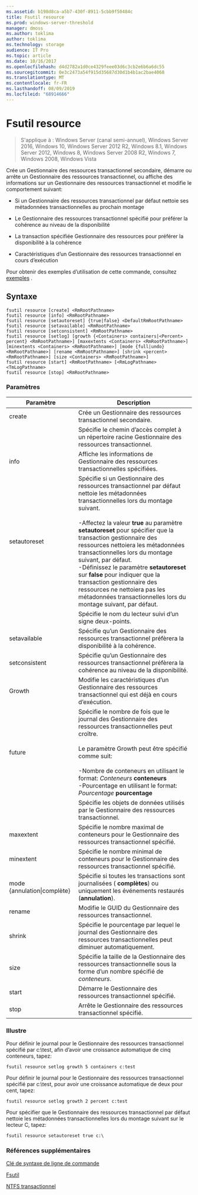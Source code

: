 ```yaml
---
ms.assetid: b198d8ca-a5b7-430f-8911-5cbb9f50484c
title: Fsutil resource
ms.prod: windows-server-threshold
manager: dmoss
ms.author: toklima
author: toklima
ms.technology: storage
audience: IT Pro
ms.topic: article
ms.date: 10/16/2017
ms.openlocfilehash: d4d2782a1d0ce4329feee03d6c3cb2e6b6a6dc55
ms.sourcegitcommit: 0e3c2473a54f915d35687d30d1b4b1ac2bae4068
ms.translationtype: MT
ms.contentlocale: fr-FR
ms.lasthandoff: 08/09/2019
ms.locfileid: "68914666"
---
```

# <a name="fsutil-resource"></a>Fsutil resource
>S'applique à : Windows Server (canal semi-annuel), Windows Server 2016, Windows 10, Windows Server 2012 R2, Windows 8.1, Windows Server 2012, Windows 8, Windows Server 2008 R2, Windows 7, Windows 2008, Windows Vista

Crée un Gestionnaire des ressources transactionnel secondaire, démarre ou arrête un Gestionnaire des ressources transactionnel, ou affiche des informations sur un Gestionnaire des ressources transactionnel et modifie le comportement suivant:

-   Si un Gestionnaire des ressources transactionnel par défaut nettoie ses métadonnées transactionnelles au prochain montage

-   Le Gestionnaire des ressources transactionnel spécifié pour préférer la cohérence au niveau de la disponibilité

-   La transaction spécifiée Gestionnaire des ressources pour préférer la disponibilité à la cohérence

-   Caractéristiques d’un Gestionnaire des ressources transactionnel en cours d’exécution

Pour obtenir des exemples d’utilisation de cette commande, consultez [exemples](#BKMK_examples) .

## <a name="syntax"></a>Syntaxe

```
fsutil resource [create] <RmRootPathname>
fsutil resource [info] <RmRootPathname>
fsutil resource [setautoreset] {true|false} <DefaultRmRootPathname>
fsutil resource [setavailable] <RmRootPathname>
fsutil resource [setconsistent] <RmRootPathname>
fsutil resource [setlog] [growth {<Containers> containers|<Percent> percent} <RmRootPathname>] [maxextents <Containers> <RmRootPathname>] [minextents <Containers> <RmRootPathname>] [mode {full|undo} <RmRootPathname>] [rename <RmRootPathname>] [shrink <percent> <RmRootPathname>] [size <Containers> <RmRootPathname>]
fsutil resource [start] <RmRootPathname> [<RmLogPathname> <TmLogPathname>
fsutil resource [stop] <RmRootPathname>
```

### <a name="parameters"></a>Paramètres

|        Paramètre        |                                                                                                                                                                                                                                        Description                                                                                                                                                                                                                                         |
|-------------------------|--------------------------------------------------------------------------------------------------------------------------------------------------------------------------------------------------------------------------------------------------------------------------------------------------------------------------------------------------------------------------------------------------------------------------------------------------------------------------------------------|
|         create          |                                                                                                                                                                                                                    Crée un Gestionnaire des ressources transactionnel secondaire.                                                                                                                                                                                                                     |
|    <RmRootPathname>     |                                                                                                                                                                                                        Spécifie le chemin d’accès complet à un répertoire racine Gestionnaire des ressources transactionnel.                                                                                                                                                                                                         |
|          info           |                                                                                                                                                                                                            Affiche les informations de Gestionnaire des ressources transactionnelles spécifiées.                                                                                                                                                                                                            |
|      setautoreset       | Spécifie si un Gestionnaire des ressources transactionnel par défaut nettoie les métadonnées transactionnelles lors du montage suivant.<br /><br />-Affectez la valeur **true** au paramètre **setautoreset** pour spécifier que la transaction gestionnaire des ressources nettoiera les métadonnées transactionnelles lors du montage suivant, par défaut.<br />-Définissez le paramètre **setautoreset** sur **false** pour indiquer que la transaction gestionnaire des ressources ne nettoiera pas les métadonnées transactionnelles lors du montage suivant, par défaut. |
| <DefaultRmRootPathname> |                                                                                                                                                                                                                       Spécifie le nom du lecteur suivi d’un signe deux-points.                                                                                                                                                                                                                        |
|      setavailable       |                                                                                                                                                                                                 Spécifie qu’un Gestionnaire des ressources transactionnel préfèrera la disponibilité à la cohérence.                                                                                                                                                                                                 |
|      setconsistent      |                                                                                                                                                                                                 Spécifie qu’un Gestionnaire des ressources transactionnel préfèrera la cohérence au niveau de la disponibilité.                                                                                                                                                                                                 |
|         Growth          |                                                                                                                                                                                                  Modifie les caractéristiques d’un Gestionnaire des ressources transactionnel qui est déjà en cours d’exécution.                                                                                                                                                                                                  |
|         future          |                                                                                                  Spécifie le nombre de fois que le journal des Gestionnaire des ressources transactionnelles peut croître.<br /><br />Le paramètre Growth peut être spécifié comme suit:<br /><br />-Nombre de conteneurs en utilisant le format: _Conteneurs_ **conteneurs**<br />-Pourcentage en utilisant le format: _Pourcentage_ **pourcentage**                                                                                                   |
|      <containers>       |                                                                                                                                                                                                      Spécifie les objets de données utilisés par le Gestionnaire des ressources transactionnel.                                                                                                                                                                                                       |
|        maxextent        |                                                                                                                                                                                                Spécifie le nombre maximal de conteneurs pour le Gestionnaire des ressources transactionnel spécifié.                                                                                                                                                                                                |
|        minextent        |                                                                                                                                                                                                Spécifie le nombre minimal de conteneurs pour le Gestionnaire des ressources transactionnel spécifié.                                                                                                                                                                                                |
|  mode {annulation&#124;complète}  |                                                                                                                                                                                        Spécifie si toutes les transactions sont journalisées ( **complètes**) ou uniquement les événements restaurés (**annulation**).                                                                                                                                                                                         |
|         rename          |                                                                                                                                                                                                                  Modifie le GUID du Gestionnaire des ressources transactionnel.                                                                                                                                                                                                                  |
|         shrink          |                                                                                                                                                                                              Spécifie le pourcentage par lequel le journal des Gestionnaire des ressources transactionnelles peut diminuer automatiquement.                                                                                                                                                                                              |
|          size           |                                                                                                                                                                                              Spécifie la taille de la Gestionnaire des ressources transactionnelle sous la forme d’un nombre spécifié de *conteneurs*.                                                                                                                                                                                               |
|          start          |                                                                                                                                                                                                                    Démarre le Gestionnaire des ressources transactionnel spécifié.                                                                                                                                                                                                                    |
|          stop           |                                                                                                                                                                                                                    Arrête le Gestionnaire des ressources transactionnel spécifié.                                                                                                                                                                                                                     |

### <a name="BKMK_examples"></a>Illustre
Pour définir le journal pour le Gestionnaire des ressources transactionnel spécifié par c:\test, afin d’avoir une croissance automatique de cinq conteneurs, tapez:

```
fsutil resource setlog growth 5 containers c:test
```

Pour définir le journal pour le Gestionnaire des ressources transactionnel spécifié par c:\test, pour avoir une croissance automatique de deux pour cent, tapez:

```
fsutil resource setlog growth 2 percent c:test
```

Pour spécifier que le Gestionnaire des ressources transactionnel par défaut nettoie les métadonnées transactionnelles lors du montage suivant sur le lecteur C, tapez:

```
fsutil resource setautoreset true c:\  
```

### <a name="additional-references"></a>Références supplémentaires
[Clé de syntaxe de ligne de commande](Command-Line-Syntax-Key.md)

[Fsutil](Fsutil.md)

[NTFS transactionnel](https://go.microsoft.com/fwlink/?LinkID=165402)


